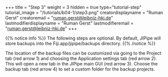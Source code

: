 +++
title = "Step 3"
weight = 3
hidden = true
type="tutorial-step"
tutorial_image = "/tutorials/b04-1/step3.png"
creatordisplayname = "Ruman Gerst"
creatoremail = "ruman.gerst@leibniz-hki.de"
lastmodifierdisplayname = "Ruman Gerst"
lastmodifieremail = "ruman.gerst@leibniz-hki.de"
+++

{{% notice info %}}
The following steps are optional. By default, JIPipe will store backups into the Fiji.app/jipipe/backups directory.
{{% /notice %}}

The location of the backup files can be customized via going to the Project tab (red arrow 1) and choosing the Application settings tab (red arrow 2). This will open a new tab in the JIPipe main GUI (red arrow 3). Choose the backup tab (red arrow 4) to set a custom folder for the backup projects. 